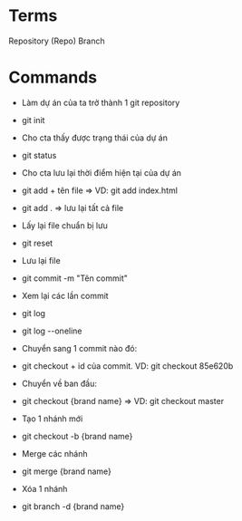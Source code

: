 # Terms

Repository (Repo)
Branch

# Commands

- Làm dự án của ta trở thành 1 git repository
- git init

- Cho cta thấy được trạng thái của dự án
- git status

- Cho cta lưu lại thời điểm hiện tại của dự án
- git add + tên file => VD: git add index.html
- git add . => lưu lại tất cả file

- Lấy lại file chuẩn bị lưu
- git reset

- Lưu lại file
- git commit -m "Tên commit"

- Xem lại các lần commit
- git log
- git log --oneline

- Chuyển sang 1 commit nào đó:
- git checkout + id của commit. VD: git checkout 85e620b

- Chuyển về ban đầu:
- git checkout {brand name} => VD: git checkout master

- Tạo 1 nhánh mới
- git checkout -b {brand name}

- Merge các nhánh
- git merge {brand name}

- Xóa 1 nhánh
- git branch -d {brand name}
